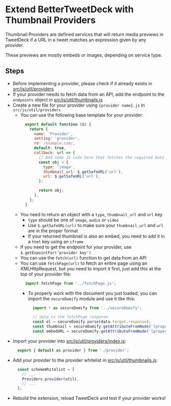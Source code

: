 # Extend BetterTweetDeck with Thumbnail Providers

Thumbnail Providers are defined services that will return media previews in TweetDeck if a URL in a 
tweet matches an expression given by any provider.

These previews are mostly embeds or images, depending on service type.

## Steps

* Before implementing a provider, please check if it already exists in [src/js/util/providers](https://github.com/eai04191/BetterTweetDeck/blob/master/src/js/util/providers)
* If your provider needs to fetch data from an API, add the endpoint to the `endpoints` object in [src/js/util/thumbnails.js](https://github.com/eai04191/BetterTweetDeck/blob/master/src/js/util/thumbnails.js)
* Create a new file for your provider using `{provider name}.js` in `src/js/util/providers`
  * You can use the following base template for your provider:
    ```js
      export default function ($) {
        return {
          name: 'Provider',
          setting: 'provider',
          re: /example.com/,
          default: true,
          callback: url => {
            // Add some JS code here that fetches the required data to display in the thumbnail
            const obj = {
              type: 'image',
              thumbnail_url: $.getSafeURL('url'),
              url: $.getSafeURL('url'),
            };

            return obj;
          },
        };
      }
    ```
  * You need to return an object with a `type`, `thumbnail_url` and `url` key
    * `type` should be one of `image`, `audio` or `video`
    * Use `$.getSafeURL(url)` to make sure your `thumbnail_url` and `url` are in the proper format
    * If your returned thumbnail is also an embed, you need to add it in a `html` key using an `iframe`
  * If you need to get the endpoint for your provider, use `$.getEnpointFor('provider key')`
  * You can use the `fetch(url)` function to get data from an API
  * You can use `fetchPage(url)` to fetch an entire page using an XMLHttpRequest, but you need to import it first, just add this at the top of your provider file:
    ```js
      import fetchPage from '../fetchPage.js';
    ```
    * To properly work with the document you just loaded, you can import the `secureDomify` module and use it like this:
      ```js
        import * as secureDomify from '../secureDomify';

        // data is the fetchPage response
        const el = secureDomify.parse(data.target.response);
        const thumbnail = secureDomify.getAttributeFromNode('[property="twitter:image"]', el, 'content');
        const embedURL = secureDomify.getAttributeFromNode('[property="twitter:player"]', el, 'content');
      ```
* Import your provider into [src/js/util/providers/index.js](https://github.com/eai04191/BetterTweetDeck/blob/master/src/js/util/providers/index.js):
  ```js
    export { default as provider } from './provider';
  ```
* Add your provider to the provider whitelist in [src/js/util/thumbnails.js](https://github.com/eai04191/BetterTweetDeck/blob/master/src/js/util/thumbnails.js):
  ```js
    const schemeWhitelist = [
      // ...
      Providers.provider(util),
      // ...
    ];
  ```
* Rebuild the extension, reload TweetDeck and test if your provider works!
